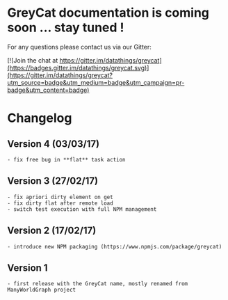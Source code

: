 GreyCat documentation is coming soon ... stay tuned !
==================

For any questions please contact us via our Gitter:

[![Join the chat at https://gitter.im/datathings/greycat](https://badges.gitter.im/datathings/greycat.svg)](https://gitter.im/datathings/greycat?utm_source=badge&utm_medium=badge&utm_campaign=pr-badge&utm_content=badge)


# Changelog

## Version 4 (03/03/17)
    - fix free bug in **flat** task action
## Version 3 (27/02/17)
    - fix apriori dirty element on get
    - fix dirty flat after remote load
    - switch test execution with full NPM management
## Version 2 (17/02/17)
    - introduce new NPM packaging (https://www.npmjs.com/package/greycat)
## Version 1
    - first release with the GreyCat name, mostly renamed from ManyWorldGraph project